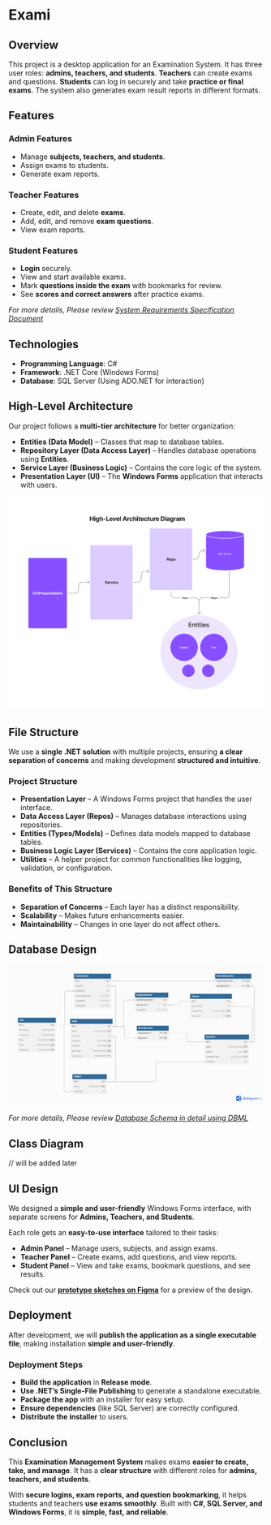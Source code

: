 # Exami

## Overview

This project is a desktop application for an Examination System. It has three user roles: **admins, teachers, and students**. **Teachers** can create exams and questions. **Students** can log in securely and take **practice or final exams**. The system also generates exam result reports in different formats.

## Features

### Admin Features

- Manage **subjects, teachers, and students**.
- Assign exams to students.
- Generate exam reports.

### Teacher Features

- Create, edit, and delete **exams**.
- Add, edit, and remove **exam questions**.
- View exam reports.

### Student Features

- **Login** securely.
- View and start available exams.
- Mark **questions inside the exam** with bookmarks for review.
- See **scores and correct answers** after practice exams.

_For more details, Please review [System Requirements Specification Document](./attachments/docs/examination-system-requirements-doc.pdf)_

## Technologies

- **Programming Language**: C#
- **Framework**: .NET Core (Windows Forms)
- **Database**: SQL Server (Using ADO.NET for interaction)

## High-Level Architecture

Our project follows a **multi-tier architecture** for better organization:

- **Entities (Data Model)** – Classes that map to database tables.
- **Repository Layer (Data Access Layer)** – Handles database operations using **Entities**.
- **Service Layer (Business Logic)** – Contains the core logic of the system.
- **Presentation Layer (UI)** – The **Windows Forms** application that interacts with users.

![High-Level Architecture](./attachments/imgs/iti-examination-system-architecture.png)

## File Structure

We use a **single .NET solution** with multiple projects, ensuring **a clear separation of concerns** and making development **structured and intuitive**.

### Project Structure

- **Presentation Layer** – A Windows Forms project that handles the user interface.
- **Data Access Layer (Repos)** – Manages database interactions using repositories.
- **Entities (Types/Models)** – Defines data models mapped to database tables.
- **Business Logic Layer (Services)** – Contains the core application logic.
- **Utilities** – A helper project for common functionalities like logging, validation, or configuration.

### Benefits of This Structure

- **Separation of Concerns** – Each layer has a distinct responsibility.
- **Scalability** – Makes future enhancements easier.
- **Maintainability** – Changes in one layer do not affect others.

## Database Design

![Database Design](./attachments/imgs/iti-examination-system-erd.png)

_For more details, Please review [Database Schema in detail using DBML](./attachments/docs/database-erd.dbml)_

## Class Diagram

// will be added later

## UI Design

We designed a **simple and user-friendly** Windows Forms interface, with separate screens for **Admins, Teachers, and Students**.

Each role gets an **easy-to-use interface** tailored to their tasks:

- **Admin Panel** – Manage users, subjects, and assign exams.
- **Teacher Panel** – Create exams, add questions, and view reports.
- **Student Panel** – View and take exams, bookmark questions, and see results.

Check out our [**prototype sketches on Figma**](https://www.figma.com/design/ZzDNDuK7cYCWJH04KFx1Gl/C%23-Project-UI?m=auto&t=BsQYRQdJ5xg0YcA6-1) for a preview of the design.

## Deployment

After development, we will **publish the application as a single executable file**, making installation **simple and user-friendly**.

### Deployment Steps

- **Build the application** in **Release mode**.
- **Use .NET’s Single-File Publishing** to generate a standalone executable.
- **Package the app** with an installer for easy setup.
- **Ensure dependencies** (like SQL Server) are correctly configured.
- **Distribute the installer** to users.

## Conclusion

This **Examination Management System** makes exams **easier to create, take, and manage**. It has a **clear structure** with different roles for **admins, teachers, and students**.

With **secure logins, exam reports, and question bookmarking**, it helps students and teachers **use exams smoothly**. Built with **C#, SQL Server, and Windows Forms**, it is **simple, fast, and reliable**.
